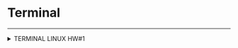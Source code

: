 # Terminal
---
<details>

  <summary>TERMINAL LINUX HW#1</summary>

  
<code> <i>This text will be italic</i> <b>this text will be bold</b> </code>
  
1. Посмотреть где я - <b>pwd</b>
2. Создать папку - <b>mkdir folder_test</b>
3. Зайти в папку - <b>cd folder_test</b>
4. Создать 3 папки -  <b>mkdir folder_test1 folder_test2 folder_test3</b>
5. Зайти в любоую папку - <code> <b>cd folder_test3</b>
6. Создать 5 файлов (3 txt, 2 json) - <code> <b>touch file_bug1.txt file_bug2.txt file_bug3.txt file_bug4.json file_bug5.json</b>
7. Создать 3 папки - <code> <b>mkdir folder_chek1 folder_chek2 folder_chek3</b>
8. Вывести список содержимого папки - <code> <b>ls -la</b>
9. Открыть любой файл - <code> <b>vim file_bug5.json</b>
10. Написать туда что-нибудь, любой текст - <code> <b>Нажать i</b>
11. <i>Сохранить и выйти</i> - <b>Esc + :wq</b>
12. Выйти из папки на уровень выше - <code> <b></b> </code>
13. Переместить любые 2 файла, которые вы создали, в любую другую папку - <code> <b></b> </code>
14. Cкопировать любые 2 файла, которые вы создали, в любую другую папку - <code> <b></b> </code>
15. Найти файл по имени - <code> <b></b> </code>
16. Просмотреть содержимое в реальном времени (команда grep) изучите как она работает - <code> <b></b> </code>
17. Вывести несколько первых строк из текстового файла - <code> <b></b> </code>
18. Вывести несколько последних строк из текстового файла - <code> <b></b> </code>
19. Просмотреть содержимое длинного файла (команда less) изучите как она работает. - <code> <b></b> </code>
Вывести дату и время - <code> <b>date</b> </code>


  

</details>